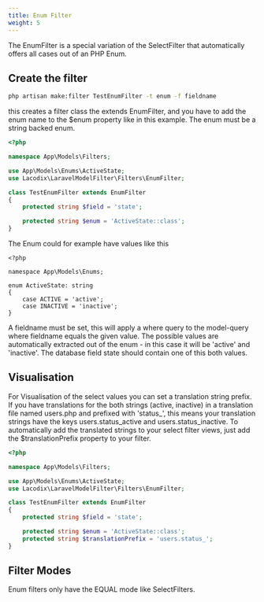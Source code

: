 ```yaml
---
title: Enum Filter
weight: 5
---
```


The EnumFilter is a special variation of the SelectFilter that automatically offers all
cases out of an PHP Enum.

## Create the filter

```bash
php artisan make:filter TestEnumFilter -t enum -f fieldname
```

this creates a filter class the extends EnumFilter, and you have to add the enum name to the
$enum property like in this example. The enum must be a string backed enum. 

```php
<?php

namespace App\Models\Filters;

use App\Models\Enums\ActiveState;
use Lacodix\LaravelModelFilter\Filters\EnumFilter;

class TestEnumFilter extends EnumFilter
{
    protected string $field = 'state';

    protected string $enum = 'ActiveState::class';
}
```

The Enum could for example have values like this
```
<?php

namespace App\Models\Enums;

enum ActiveState: string
{
    case ACTIVE = 'active';
    case INACTIVE = 'inactive';
}
```

A fieldname must be set, this will apply a where query to the model-query
where fieldname equals the given value. The possible values are automatically extracted
out of the enum - in this case it will be 'active' and 'inactive'. The database field
state should contain one of this both values.

## Visualisation

For Visualisation of the select values you can set a translation string prefix. If you
have translations for the both strings (active, inactive) in a translation file named
users.php and prefixed with 'status_', this means your translation strings have the
keys users.status_active and users.status_inactive. To automatically add the translated
strings to your select filter views, just add the $translationPrefix property to your
filter.

```php
<?php

namespace App\Models\Filters;

use App\Models\Enums\ActiveState;
use Lacodix\LaravelModelFilter\Filters\EnumFilter;

class TestEnumFilter extends EnumFilter
{
    protected string $field = 'state';

    protected string $enum = 'ActiveState::class';
    protected string $translationPrefix = 'users.status_';
}
```

## Filter Modes

Enum filters only have the EQUAL mode like SelectFilters.
